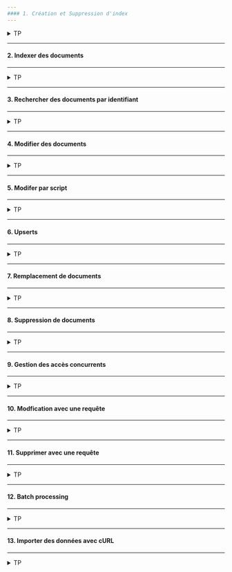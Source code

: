 ```yaml
---
#### 1. Création et Suppression d'index
---
```

<details>
<summary>TP</summary>
  
##### :arrow_forward: Suppression d'un index

```
DELETE /pages
```

Remarqez que l'état du cluster est redevenu vert. Il n'y a plus aucun shard non assigné.

##### :arrow_forward: Quizz
- Ecrivez une requête pour vérifier le contenu de l'index "pages"
- Quel est le résultat de cette requête ?
- Peut-on récupérer les données contenues précédemment dans l'index ?

##### :arrow_forward: Creation d'un index avec paramètres

```
PUT /products
{
  "settings": {
    "number_of_shards": 2,
    "number_of_replicas": 2
  }
}
```

Malgré des paramètres douteux de création d'index, cela semble fonctionner :

<img src="https://i.ibb.co/ngn1wH0/009-Screenshot-2021-03-16-Elastic-Kibana.png" width="30%">

##### :arrow_forward: Quizz: 
- Que pensez-vous de la réplication dans le contexte actuel ?
- A-t-elle un sens ? Pourquoi ?

</details>

---
#### 2. Indexer des documents
---
<details>
<summary>TP</summary>
  
##### :arrow_forward: Indexer un document avec un identifiant auto-généré

  
```
POST /products/_doc
{
  "name": "Coffee Maker",
  "price": 64,
  "in_stock": 10
}
```

  
  
En retour Elasticsearch renvoie l'identifiant généré :

<img src="https://i.ibb.co/5B0Xmt0/010-Screenshot-2021-03-16-Elastic-Kibana.png" width="20%">

##### :arrow_forward: Indexer un document en spécifiant l'identifiant


  
[A compléter...](https://www.elastic.co/guide/en/elasticsearch/reference/current/mapping-id-field.html)

  

##### :arrow_forward: Quizz: 

- Listez les avantages de chaque méthode.

</details>

---
#### 3. Rechercher des documents par identifiant
---
<details>
<summary>TP</summary>
  

[A compléter...](https://www.elastic.co/guide/en/elasticsearch/reference/current/docs-get.html)


Nous retrouvons notre produit avec le nom de l'index et le type de l'objet retrouvé :

<img src="https://i.ibb.co/T8mXBxC/011-Screenshot-2021-03-16-Elastic-Kibana.png" width="20%">

</details>

---
#### 4. Modifier des documents
---
<details>
<summary>TP</summary>
  
##### :arrow_forward: Modifier un champ existant

Maintenant que nous avons quelques produits dans notre index "products", nous allons modifié les champs de certains produits.<br/>
Modifier le stock du produit d'on l'identifiant est 100 :


[A compléter...](https://www.elastic.co/guide/en/elasticsearch/reference/current/docs-update.html)


Que remarquez-vous dans la réponse ?

<img src="https://i.ibb.co/4FxdbrR/012-Screenshot-2021-03-16-Elastic-Kibana.png" width="20%">

**En effet, les documents dans Elasticsearch sont immutables !**

Donc ce que fait l'update c'est de :
* Retrouver le document à modifier.
* Modifier les champs nécessaires.
* Stocker les données dans un nouveau document en incrémentant le numéro de version.
* Réplique la modification sur tous les shards.

##### :arrow_forward: Ajouter un nouveau champ `tags` qui est un tableau de string avec quelques valeurs (electronics, computer, digital)

_Oui, la syntaxe de la requête est la même. Merci le semi-structuré. ;-)_


[A compléter...](https://www.elastic.co/guide/en/elasticsearch/reference/current/array.html)



</details>

---
#### 5. Modifer par script
---
<details>
<summary>TP</summary>

Supposons qu'un produit a été vendu, il faut donc réduire la valeur de `in_stock` d'une unité sans en connaitre la valeur actuelle.
Nous allons donc envoyer une requête de type POST à l'API `_update` en spécifiant le document à mettre à jour et un objet de type `script` où sera spécifié notre logique.
  
```
POST /products/_update/100
{
  "script": {
    "source": "ctx._source.in_stock--"
  }
}
```

La variable `ctx` représente le contexte d'exécution sous forme d'objet, il contient des variables locales représentant les champs de l'objet à modifier.

Le numéro de version a encore changé, c'est plutôt une bonne nouvelle :

<img src="https://i.ibb.co/f41QKx3/013-Screenshot-2021-03-16-Elastic-Kibana.png" width="20%">

Ca marche !


##### :arrow_forward: Assigner une valeur arbitraire à `in_stock`

Nous avons reçu du stock :
```
POST /products/_update/100
{
  "script": {
    "source": "ctx._source.in_stock = 10"
  }
}
```

##### :arrow_forward: Utiliser une valeur passé en paramètre pour modifier le stock

```
POST /products/_update/100
{
  "script": {
    "source": "ctx._source.in_stock -= params.quantity",
    "params": {
      "quantity": 4
    }
  }
}
```

Vérifions le résulat :

<img src="https://i.ibb.co/RPDT7Tv/014-Screenshot-2021-03-16-Elastic-Kibana.png" width="20%">

Le résultat correspond à nos attentes !

Vous pouvez tester avec un nom de paramètres qui n'existe pas pour voir comment Elasticsearch réagit.<br/>
L'eereur est très explicite :
```
      "reason" : "runtime error",
      "script_stack" : [
        "ctx._source.in_stock -= params.quantite",
        "                              ^---- HERE"
```
##### :arrow_forward: Utiliser l'opérateur `noop` sur critère conditionnel

L'opérateur `noop` permet de dire à Elasticsearch d'ignorer le document à modifier. Ici nous allons lui demander d'ignorer l'opération de mise à jour dans le document où le stock est à 0 en assignant la valeur `noop` au champs `op` de la variable qui reprèsente le contexte.<br/>
Avant de lancer la prochaine requête n'oubliez pas de mettre le stock à un pour ce produit.

```
POST /products/_update/100
{
  "script": {
    "source": """
      if (ctx._source.in_stock == 0) {
        ctx.op = 'noop';
      }
      
      ctx._source.in_stock--;
    """
  }
}
```

Première exécution :

<img src="https://i.ibb.co/kHz3kCp/015-Screenshot-2021-03-16-Elastic-Kibana.png" width="40%">

Seconde exécution :

<img src="https://i.ibb.co/7r1VjHd/016-Screenshot-2021-03-16-Elastic-Kibana.png" width="40%">

Quelle différence remarquez-vous ?

Autre question : Quelle différence entre les deux requêtes ci-dessous :

<img src="https://i.ibb.co/L1KHxW5/016-1-Screenshot-from-2021-03-16-17-09-07.png" width="80%">


##### :arrow_forward: Mettre à jour un champ après test conditionnel

Remettez le stock à 10 pour le document à modifier puis lancez la requête suivante :
```
POST /products/_update/100
{
  "script": {
    "source": """
      if (ctx._source.in_stock > 0) {
        ctx._source.in_stock--;
      }
    """
  }
}
```

Vérifier que le champ `result` est bien à `updated`.

##### :arrow_forward: Changement d'opération

Au lieu de mettre à jour la valeur du champ `stock`, nous voulons dans certains cas supprimer le document. Pour cela il faut changer l'opération qui est en train d'être exécutée dans le script.<br/>
Par exemple supprimer un produit dont le stock est inférieur 0. N'oubliez pas de mettre stock à -1 par exemple.
```
POST /products/_update/100
{
  "script": {
    "source": """
      if (ctx._source.in_stock < 0) {
        ctx.op = 'delete';
      }
      
      ctx._source.in_stock--;
    """
  }
}
```

Que remarquez-vous dans le résultat de la requête ?

<img src="https://i.ibb.co/vPm08PL/017-Screenshot-2021-03-16-Elastic-Kibana.png" width="30%">


</details>

---
#### 6. Upserts
---
<details>
<summary>TP</summary>

Il existe une autre façon de modifier des documents en utilisant la méthode `upsert`. Cela signifie que le mise à jour est conditionnée par l'existence du document, si il n'existe pas dans l'index il sera créé.<br>
Ici le document sera créé sans que le script ne soit exécuté :
```
POST /products/_update/101
{
  "script": {
    "source": "ctx._source.in_stock++"
  },
  "upsert": {
    "name": "Blender",
    "price": 399,
    "in_stock": 5
  }
}
```

Première exécution :
```
  "result" : "created"
```
Deuxième exécution, la partie script sera exécutée, le document existe déjà et le résultat est `updated` :
```
  "result" : "updated",
```

Maintenant, modifier le prix et rejouer la même requête. Vérifier le résultat et l'état du document.
```
POST /products/_update/101
{
  "script": {
    "source": "ctx._source.in_stock++"
  },
  "upsert": {
    "name": "Blender",
    "price": 395,
    "in_stock": 5
  }
}
```

<img src="https://i.ibb.co/5c1n6cB/018-Screenshot-2021-03-16-Elastic-Kibana.png" width="30%">


</details>

---
#### 7. Remplacement de documents
---
<details>
<summary>TP</summary>

Remplacer le document d'id 100 avec les valeurs suivantes.  
C'est la même requête que pour créer un nouveau document.
        
```
"name": "Television",
"price": 79,
"in_stock": 4
```

</details>

---
#### 8. Suppression de documents
---
<details>
<summary>TP</summary>

supprimer le document d'id 100
Pour cela utiliser la commande REST Delete :

[A compléter...](https://www.elastic.co/guide/en/elasticsearch/reference/current/docs-delete.html)


Première exécution :
```
  "result" : "deleted"
```
Deuxième exécution :
```
  "result" : "not_found",
```
        
Il est également possible de supprimer des documents en utilisant des critères dans un `match`. Nous verrrons cela plus tard.


</details>

---
#### 9. Gestion des accès concurrents
---
<details>
<summary>TP</summary>

La gestion des accès concurrents est essentiel pour éviter qu'une ancienne version d'un document n'en ecrase une plus récente par inadvertance. Comme Elasticsearch est distribué et dépend des accés réseaux, c'est un scénario qui n'est pas à exclure.<br/>

Ici un exemple de mise à jour du stock pour notifier une vente en reduisant le stock d'une unité :

<img src="https://i.ibb.co/H2h3F0C/019-Screenshot-from-2021-03-16-19-00-10.png" width="70%">

L'achat du visiteur B devrait donner un stock de 4 mais dans ce cas cela donne une incohérence sans que personne ne s'en rende compte ! Cela peut produire la vente de produits qui ne sont plus en stock.<br/>
Nous voulons que le deuxième update plante si le document a entre temps été modifié.

Pour cela il y a 2 options :
* Utiliser le numéro de version du document lors de l'update :

<img src="https://i.ibb.co/dkqjzFk/020-Screenshot-from-2021-03-16-19-02-46.png" width="70%">

Mais cette approche a été depréciée car elle ne couvre pas tous les cas.

* Utiliser le primary term et le numéro de séquence du document :

<img src="https://i.ibb.co/xJy7LV4/021-Screenshot-from-2021-03-16-19-04-50.png" width="70%">

##### :arrow_forward: Retrouver un document et vérifier que le primary term et le sequence number sont présents
```
GET /products/_doc/100
```

##### :arrow_forward: Modifier le champ `in_stock` seulement si le document n'a pas été mis à jour entre temps
Utiliser les valeurs retrouvées lors du précendent GET :
```
POST /products/_update/100?if_primary_term=xxx&if_seq_no=xxx
{
  "doc": {
    "in_stock": 123
  }
}
```

Ce que cela veut dire c'est que le document ne sera mis à jour que si les primary term et sequence number du document correspondent a ceux spécifiées dans la requête. 

* En cas de succès :

<img src="https://i.ibb.co/mRKfhVw/022-Screenshot-2021-03-16-Elastic-Kibana.png" width="30%">

Vérifier que les primary term et sequence number ne sont plus les mêmes.

* En cas d'échec :

Essayer de modifier de nouveau en gardant les anciens primary term et sequence number.

<img src="https://i.ibb.co/zbMCXtR/023-Screenshot-2021-03-16-Elastic-Kibana.png" width="60%">

C'est la première fois qu'on se félicitera d'avoir une erreur. ;)


</details>

---
#### 10. Modfication avec une requête
---
<details>
<summary>TP</summary>


Similaire à une requête UPDATE avec une clause WHERE en relationnel. 
        
Quel est l'intérêt, puisque l'on a déjà l'API udapte ?  
        
<img src="https://cdn3.iconfinder.com/data/icons/popular-memes/48/JD-09-512.png" width="100" height="100">

Eh bien [voici pourquoi](https://ikeptwalking.com/elasticsearch-update-by-query-api-explained/) 

##### :arrow_forward: Modifier des documents correspondant aux critères d'une requête

Pour cela il faut appeler l'API `_update_by_query`.<br/>
Il est possible de remplacer la query `match_all` par n'importe quelle autre query.

Ici tous les produits verront leur stock diminué d'une unité :
```
POST /products/_update_by_query
{
  "script": {
    "source": "ctx._source.in_stock--"
  },
  "query": {
    "match_all": {}
  }
}
```
Dans la réponse nous avons le nombre de documents mis à jour :

<img src="https://i.ibb.co/S7ffLJk/024-Screenshot-2021-03-16-Elastic-Kibana.png" width="30%">


Pour vérifier les résultats, appeler l'API `_search` sans aucun critère pour avoir tous les documents de l'index prodcuts :
```
GET /products/_search
```

##### :arrow_forward: Ignorer les conflits de versions

L'attribut `conflicts` doit être rajouter aux paramètres de la requête, ou `?conflicts=proceed`.<br/>
Cela permet de remonter le nombre de conflits de version sans que la requête ne plante.

```
POST /products/_update_by_query
{
  "conflicts": "proceed",
  "script": {
    "source": "ctx._source.in_stock--"
  },
  "query": {
    "match_all": {}
  }
}
```


</details>

---
#### 11. Supprimer avec une requête
---
<details>
<summary>TP</summary>

Similaire à une requête DELETE avec une clause WHERE en relationnel. 

##### Supprimer des documents correspondant aux critères d'une requête

Suppression de tous les produits stockés dans l'index.    
la requête est très similaire à celle du `_update_by_query` :


[A compléter...](https://www.elastic.co/guide/en/elasticsearch/reference/current/docs-delete-by-query.html)


<img src="https://i.ibb.co/mcHVgC2/025-Screenshot-2021-03-16-Elastic-Kibana.png" width="30%">

##### :arrow_forward: Ignorer les conflicts de versions

Comme pour le `update_by_query`, l'attribut `conflicts` doit être rajouté aux paramètres de la requête, ou `?conflicts=proceed`.<br/>
Cela permet de remonter le nombre de conflits de version sans que la requête ne plante.

```
POST /products/_delete_by_query
{
  "conflicts": "proceed",
  "query": {
    "match_all": { }
  }
}
```


</details>

---
#### 12. Batch processing
---
<details>
<summary>TP</summary>

L'objectif ici est de réaliser les opérations vues précédemment (indexer, modifier, supprimer) sur un lot de documents avec une seule requête.<br/>
Pour cela nous allons utiliser l'API Bulk. 

https://www.elastic.co/guide/en/elasticsearch/reference/current/docs-bulk.html

Cette API accepte des lignes au format Json séparées par des \n ou des \r\n, le format NDJSON du fichier étant le suivant :
```
action_and_meta_data\n
optional_source\n
action_and_meta_data\n
optional_source\n
...

```


##### :arrow_forward: Indexer des documents
        
Le nom de l'index n'est pas spécifié dans le path de la requête, mais dans les lignes `action_and_meta_data` :
```
POST /_bulk
{ "index": { "_index": "products", "_id": 200 } }
{ "name": "Espresso Machine", "price": 199, "in_stock": 5 }
{ "create": { "_index": "products", "_id": 201 } }
{ "name": "Milk Frother", "price": 149, "in_stock": 14 }
```
Ici le nom de l'action est `index`. Il existe aussi une autre action pour indexer des documents : `create`.<br>
La différence est que le `create` plante si un document existe déjà avec le même identifiant.

<img src="https://i.ibb.co/hymTQwQ/026-Screenshot-2021-03-16-Elastic-Kibana.png" width="50%">

##### :arrow_forward: Modifier et supprimer des documents
Le type d'opération est spécifié dans les lignes `action_and_meta_data` :
```
POST /_bulk
{ "update": { "_index": "products", "_id": 201 } }
{ "doc": { "price": 129 } }
{ "delete": { "_index": "products", "_id": 200 } }
```

##### :arrow_forward: Spécifier le nom de l'index dans le path de la requête
Cela peut être pratique si on veut charger le même fichier sur des index avec des noms différents :
```
POST /products/_bulk
{ "update": { "_id": 201 } }
{ "doc": { "price": 129 } }
{ "delete": { "_id": 200 } }
```

##### :arrow_forward: Vérifier le résultat du bulk
```
GET /products/_search
{
  "query": {
    "match_all": {}
  }
}
```

</details>

        
---
#### 13. Importer des données avec cURL
---
        

<details>
<summary>TP</summary>
        
Le but ici est d'importer un fichier directement depuis la ligne de commande en utilisant l'utilitaire cURL
        
:warning: :warning: :warning: ATTENTION ! 
Cette partie de l'exercice nécessite d'avoir accès à un terminal linux
Si ce n'est pas le cas, passez votre chemin :)

Rappel :
* Le Content-Type doit être application/**x-ndjson**.
* Chaque ligne doit se terminer par un \n ou \r\n, dernière ligne incluse !
* Une action qui plante n'affectera pas les autres actions.
* L'API Bulk renvoie un rapport détaillé pour toutes les actions.
* L'API Bulk est plus efficace que l'envoi de plusieurs actions individuelles (réduction de traffic réseau).

##### :arrow_forward: Naviguer vers le dossier ou se trouve le fichier bulk

```
$ cd /path/to/data/file/directory
```

A noter que le nom de l'index n'est pas défini dans le fichier bulk, il faudra le spécifier dans le path de la requête HTTP.

##### :arrow_forward: Importer les données dans le cluster local

```
A compléter...
```

Il y a 1000 documents dans le fichier json. Vérifions que tout a été chargé dans l'index.

```
GET /products/_count
```

<img src="https://i.ibb.co/Jnv6G5q/027-Screenshot-2021-03-16-Elastic-Kibana.png" width="20%">

</details>

 

